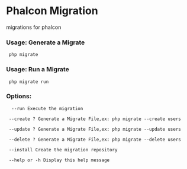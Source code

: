 # Phalcon Migration
migrations for phalcon

### Usage: Generate a Migrate

     php migrate

### Usage: Run a Migrate

     php migrate run

### Options:
	
	  --run Execute the migration

     --create ? Generate a Migrate File,ex: php migrate --create users

     --update ? Generate a Migrate File,ex: php migrate --update users

     --delete ? Generate a Migrate File,ex: php migrate --delete users

     --install Create the migration repository

     --help or -h Display this help message